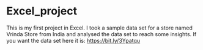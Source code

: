 # Excel_project
This is my first project in Excel.
I took a sample data set for a store named Vrinda Store from India and analysed the data set to reach some insights.
If you want the data set here it is:
https://bit.ly/3Ypatqu 
